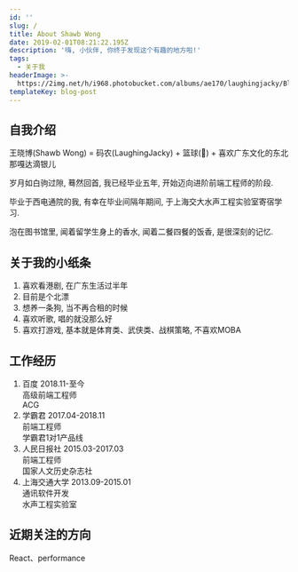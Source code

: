 ```yaml
---
id: ''
slug: /
title: About Shawb Wong
date: 2019-02-01T08:21:22.195Z
description: '嗨, 小伙伴, 你终于发现这个有趣的地方啦!'
tags:
  - 关于我
headerImage: >-
  https://2img.net/h/i968.photobucket.com/albums/ae170/laughingjacky/Blog%20Assets%202019/draw_map2_zpsblhibx2r.jpg
templateKey: blog-post
---
```

## 自我介绍

王晓博(Shawb Wong) = 码农(LaughingJacky) + 篮球(🏀) + 喜欢广东文化的东北那嘎达滴银儿

岁月如白驹过隙, 蓦然回首, 我已经毕业五年, 开始迈向进阶前端工程师的阶段.

毕业于西电通院的我, 有幸在毕业间隔年期间, 于上海交大水声工程实验室寄宿学习. 

泡在图书馆里, 闻着留学生身上的香水, 闻着二餐四餐的饭香, 是很深刻的记忆.

## 关于我的小纸条

1. 喜欢看港剧, 在广东生活过半年
2. 目前是个北漂
3. 想养一条狗, 当不再合租的时候
4. 喜欢听歌, 唱的就没那么好
5. 喜欢打游戏, 基本就是体育类、武侠类、战棋策略, 不喜欢MOBA

## 工作经历

1. 百度 2018.11-至今\
   高级前端工程师\
   ACG
2. 学霸君 2017.04-2018.11\
   前端工程师\
   学霸君1对1产品线
3. 人民日报社 2015.03-2017.03\
   前端工程师\
   国家人文历史杂志社
4. 上海交通大学 2013.09-2015.01\
   通讯软件开发\
   水声工程实验室

## 近期关注的方向

React、performance
